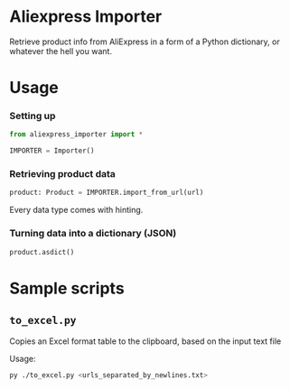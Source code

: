 # Aliexpress Importer
Retrieve product info from AliExpress in a form of a Python dictionary, or whatever the hell you want.


# Usage
### Setting up
```py
from aliexpress_importer import *

IMPORTER = Importer()
```

### Retrieving product data
```py
product: Product = IMPORTER.import_from_url(url)
```
Every data type comes with hinting.

### Turning data into a dictionary (JSON)
```py
product.asdict()
```


# Sample scripts
## `to_excel.py`

Copies an Excel format table to the clipboard, based on the input text file

Usage:
```bash
py ./to_excel.py <urls_separated_by_newlines.txt>
```
